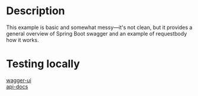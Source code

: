 # Description

This example is basic and somewhat messy—it's not clean, but it provides a general overview of Spring Boot swagger and an example of requestbody how it works.

# Testing locally

[wagger-ui](http://localhost:8090/swagger-ui.html)<br>
[api-docs](http://localhost:8090/v2/api-docs)

